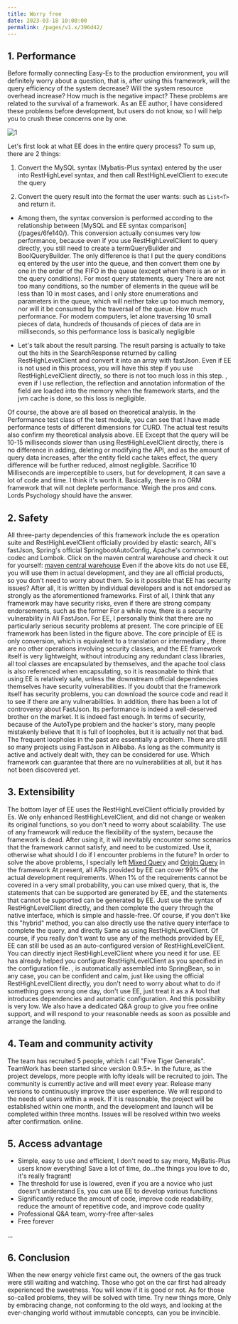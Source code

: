```yaml
---
title: Worry free
date: 2023-03-18 10:00:00
permalink: /pages/v1.x/396d42/
---
```

## 1. Performance

Before formally connecting Easy-Es to the production environment, you will definitely worry about a question, that is, after using this framework, will the query efficiency of the system decrease? Will the system resource overhead increase? How much is the negative impact?
These problems are related to the survival of a framework. As an EE author, I have considered these problems before development, but users do not know, so I will help you to crush these concerns one by one.

![1](https://iknow.hs.net/a057bb79-2f27-4785-b177-87f3056fe920.jpg)

Let's first look at what EE does in the entire query process? To sum up, there are 2 things:


1. Convert the MySQL syntax (Mybatis-Plus syntax) entered by the user into RestHighLevel syntax, and then call RestHighLevelClient to execute the query

1. Convert the query result into the format the user wants: such as `List<T>` and return it.


- Among them, the syntax conversion is performed according to the relationship between [MySQL and EE syntax comparison] (/pages/6fe140/). This conversion actually consumes very low performance, because even if you use RestHighLevelClient to query directly, you still need to create a termQueryBuilder and BoolQueryBuilder. The only difference is that I put the query conditions eq entered by the user into the queue, and then convert them one by one in the order of the FIFO in the queue (except when there is an or in the query conditions). For most query statements, query There are not too many conditions, so the number of elements in the queue will be less than 10 in most cases, and I only store enumerations and parameters in the queue, which will neither take up too much memory, nor will it be consumed by the traversal of the queue. How much performance. For modern computers, let alone traversing 10 small pieces of data, hundreds of thousands of pieces of data are in milliseconds, so this performance loss is basically negligible

- Let's talk about the result parsing. The result parsing is actually to take out the hits in the SearchResponse returned by calling RestHighLevelClient and convert it into an array with fastJson. Even if EE is not used in this process, you will have this step if you use RestHighLevelClient directly, so there is not too much loss in this step. , even if I use reflection, the reflection and annotation information of the field are loaded into the memory when the framework starts, and the jvm cache is done, so this loss is negligible.


Of course, the above are all based on theoretical analysis. In the Performance test class of the test module, you can see that I have made performance tests of different dimensions for CURD. The actual test results also confirm my theoretical analysis above. EE Except that the query will be 10-15 milliseconds slower than using RestHighLevelClient directly, there is no difference in adding, deleting or modifying the API, and as the amount of query data increases, after the entity field cache takes effect, the query difference will be further reduced, almost negligible. Sacrifice 10 Milliseconds are imperceptible to users, but for development, it can save a lot of code and time. I think it's worth it. Basically, there is no ORM framework that will not deplete performance. Weigh the pros and cons. Lords Psychology should have the answer.


## 2. Safety

All three-party dependencies of this framework include the es operation suite and RestHighLevelClient officially provided by elastic search, Ali's fastJson, Spring's official SpringbootAutoConfig, Apache's commons-codec and Lombok. Click on the maven central warehouse and check it out for yourself: [maven central warehouse](https://search.maven.org/search?q=easy-es)
Even if the above kits do not use EE, you will use them in actual development, and they are all official products, so you don't need to worry about them.
So is it possible that EE has security issues? After all, it is written by individual developers and is not endorsed as strongly as the aforementioned frameworks. First of all, I think that any framework may have security risks, even if there are strong company endorsements, such as the former For a while now, there is a security vulnerability in Ali FastJson. For EE, I personally think that there are no particularly serious security problems at present. The core principle of EE framework has been listed in the figure above. The core principle of EE is only conversion, which is equivalent to a translation or intermediary , there are no other operations involving security classes, and the EE framework itself is very lightweight, without introducing any redundant class libraries, all tool classes are encapsulated by themselves, and the apache tool class is also referenced when encapsulating, so it is reasonable to think that using EE is relatively safe, unless the downstream official dependencies themselves have security vulnerabilities. If you doubt that the framework itself has security problems, you can download the source code and read it to see if there are any vulnerabilities.
In addition, there has been a lot of controversy about FastJson. Its performance is indeed a well-deserved brother on the market. It is indeed fast enough. In terms of security, because of the AutoType problem and the hacker's story, many people mistakenly believe that It is full of loopholes, but it is actually not that bad. The frequent loopholes in the past are essentially a problem. There are still so many projects using FastJson in Alibaba. As long as the community is active and actively dealt with, they can be considered for use. Which framework can guarantee that there are no vulnerabilities at all, but it has not been discovered yet.

## 3. Extensibility

The bottom layer of EE uses the RestHighLevelClient officially provided by Es. We only enhanced RestHighLevelClient, and did not change or weaken its original functions, so you don't need to worry about scalability.
The use of any framework will reduce the flexibility of the system, because the framework is dead. After using it, it will inevitably encounter some scenarios that the framework cannot satisfy, and need to be customized. Use it, otherwise what should I do if I encounter problems in the future?
In order to solve the above problems, I specially left [Mixed Query](/pages/v1.x/3f6255/) and [Origin Query](/pages/v1.x/50184c/) in the framework
At present, all APIs provided by EE can cover 99% of the actual development requirements. When 1% of the requirements cannot be covered in a very small probability, you can use mixed query, that is, the statements that can be supported are generated by EE, and the statements that cannot be supported can be generated by EE. Just use the syntax of RestHighLevelClient directly, and then complete the query through the native interface, which is simple and hassle-free. Of course, if you don't like this "hybrid" method, you can also directly use the native query interface to complete the query, and directly Same as using RestHighLevelClient.
Of course, if you really don't want to use any of the methods provided by EE, EE can still be used as an auto-configured version of RestHighLevelClient. You can directly inject RestHighLevelClient where you need it for use. EE has already helped you configure RestHighLevelClient as you specified in the configuration file. , is automatically assembled into SpringBean, so in any case, you can be confident and calm, just like using the official RestHighLevelClient directly, you don't need to worry about what to do if something goes wrong one day, don't use EE, just treat it as a A tool that introduces dependencies and automatic configuration. And this possibility is very low. We also have a dedicated Q&A group to give you free online support, and will respond to your reasonable needs as soon as possible and arrange the landing.

## 4. Team and community activity

The team has recruited 5 people, which I call "Five Tiger Generals". TeamWork has been started since version 0.9.5+. In the future, as the project develops, more people with lofty ideals will be recruited to join. The community is currently active and will meet every year. Release many versions to continuously improve the user experience. We will respond to the needs of users within a week. If it is reasonable, the project will be established within one month, and the development and launch will be completed within three months. Issues will be resolved within two weeks after confirmation. online.

## 5. Access advantage

- Simple, easy to use and efficient, I don't need to say more, MyBatis-Plus users know everything! Save a lot of time, do...the things you love to do, it's really fragrant!
- The threshold for use is lowered, even if you are a novice who just doesn't understand Es, you can use EE to develop various functions
- Significantly reduce the amount of code, improve code readability, reduce the amount of repetitive code, and improve code quality
- Professional Q&A team, worry-free after-sales
- Free forever

...

## 6. Conclusion

When the new energy vehicle first came out, the owners of the gas truck were still waiting and watching. Those who got on the car first had already experienced the sweetness. You will know if it is good or not. As for those so-called problems, they will be solved with time. Try new things more, Only by embracing change, not conforming to the old ways, and looking at the ever-changing world without immutable concepts, can you be invincible.